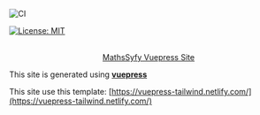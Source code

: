 ![CI](https://github.com/mathssyfy/mathssyfy-site/workflows/CI/badge.svg)


[![License: MIT](https://img.shields.io/badge/License-MIT-yellow.svg)](https://opensource.org/licenses/MIT)

<p align="center">
  <br>
  <a href="https://mathssyfy.firebaseapp.com/">
    MathsSyfy Vuepress Site
  </a>
</p>

This site is generated using [**vuepress**](https://v1.vuepress.vuejs.org/)

This site use this template: [https://vuepress-tailwind.netlify.com/](https://vuepress-tailwind.netlify.com/)
